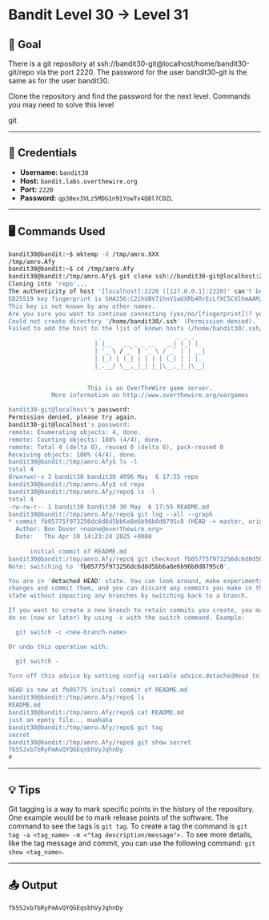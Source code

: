 # Bandit Level 30 → Level 31

## 🧠 Goal

There is a git repository at ssh://bandit30-git@localhost/home/bandit30-git/repo via the port 2220. The password for the user bandit30-git is the same as for the user bandit30.

Clone the repository and find the password for the next level.
Commands you may need to solve this level

git

---

## 🔐 Credentials

- **Username:** `bandit30`
- **Host:** `bandit.labs.overthewire.org`
- **Port:** `2220`
- **Password:** `qp30ex3VLz5MDG1n91YowTv4Q8l7CDZL`

---

## 🖥️ Commands Used

```bash
bandit30@bandit:~$ mktemp -d /tmp/amro.XXX
/tmp/amro.Afy
bandit30@bandit:~$ cd /tmp/amro.Afy
bandit30@bandit:/tmp/amro.Afy$ git clone ssh://bandit30-git@localhost:2220/home/bandit30-git/repo
Cloning into 'repo'...
The authenticity of host '[localhost]:2220 ([127.0.0.1]:2220)' can't be established.
ED25519 key fingerprint is SHA256:C2ihUBV7ihnV1wUXRb4RrEcLfXC5CXlhmAAM/urerLY.
This key is not known by any other names.
Are you sure you want to continue connecting (yes/no/[fingerprint])? yes
Could not create directory '/home/bandit30/.ssh' (Permission denied).
Failed to add the host to the list of known hosts (/home/bandit30/.ssh/known_hosts).
                         _                     _ _ _   
                        | |__   __ _ _ __   __| (_) |_ 
                        | '_ \ / _` | '_ \ / _` | | __|
                        | |_) | (_| | | | | (_| | | |_ 
                        |_.__/ \__,_|_| |_|\__,_|_|\__|
                                                       

                      This is an OverTheWire game server. 
            More information on http://www.overthewire.org/wargames

bandit30-git@localhost's password: 
Permission denied, please try again.
bandit30-git@localhost's password: 
remote: Enumerating objects: 4, done.
remote: Counting objects: 100% (4/4), done.
remote: Total 4 (delta 0), reused 0 (delta 0), pack-reused 0
Receiving objects: 100% (4/4), done.
bandit30@bandit:/tmp/amro.Afy$ ls -l
total 4
drwxrwxr-x 3 bandit30 bandit30 4096 May  6 17:55 repo
bandit30@bandit:/tmp/amro.Afy$ cd repo
bandit30@bandit:/tmp/amro.Afy/repo$ ls -l
total 4
-rw-rw-r-- 1 bandit30 bandit30 30 May  6 17:55 README.md
bandit30@bandit:/tmp/amro.Afy/repo$ git log --all --graph
* commit fb05775f973256dc6d8d5bb6a8e6b96b0d8795c8 (HEAD -> master, origin/master, origin/HEAD)
  Author: Ben Dover <noone@overthewire.org>
  Date:   Thu Apr 10 14:23:24 2025 +0000
  
      initial commit of README.md
bandit30@bandit:/tmp/amro.Afy/repo$ git checkout fb05775f973256dc6d8d5bb6a8e6b96b0d8795c8
Note: switching to 'fb05775f973256dc6d8d5bb6a8e6b96b0d8795c8'.

You are in 'detached HEAD' state. You can look around, make experimental
changes and commit them, and you can discard any commits you make in this
state without impacting any branches by switching back to a branch.

If you want to create a new branch to retain commits you create, you may
do so (now or later) by using -c with the switch command. Example:

  git switch -c <new-branch-name>

Or undo this operation with:

  git switch -

Turn off this advice by setting config variable advice.detachedHead to false

HEAD is now at fb05775 initial commit of README.md
bandit30@bandit:/tmp/amro.Afy/repo$ ls
README.md
bandit30@bandit:/tmp/amro.Afy/repo$ cat README.md
just an epmty file... muahaha
bandit30@bandit:/tmp/amro.Afy/repo$ git tag
secret
bandit30@bandit:/tmp/amro.Afy/repo$ git show secret
fb5S2xb7bRyFmAvQYQGEqsbhVyJqhnDy
#
```
___

## 💡 Tips

Git tagging is a way to mark specific points in the history of the repository. One example would be to mark release points of the software. The command to see the tags is `git tag`. To create a tag the command is `git tag -a <tag_name> -m <"tag description/message">.` To see more details, like the tag message and commit, you can use the following command: `git show <tag_name>`.

___

## 📤 Output
```bash
fb5S2xb7bRyFmAvQYQGEqsbhVyJqhnDy
```


